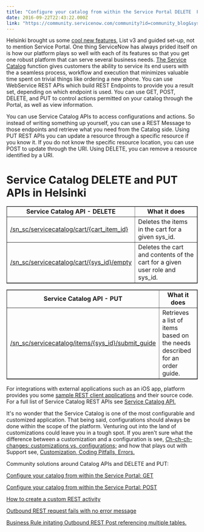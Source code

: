 ```yaml
---
title: "Configure your catalog from within the Service Portal DELETE  PUT"
date: 2016-09-22T22:43:22.000Z
link: "https://community.servicenow.com/community?id=community_blog&sys_id=2e5eaaaddbd0dbc01dcaf3231f9619f8"
---
```

<p>Helsinki brought us some <a title="" _jive_internal="true" href="/community?id=community_blog&sys_id=f01daea5dbd0dbc01dcaf3231f9619d0">cool new features</a>, List v3 and guided set-up, not to mention Service Portal. One thing ServiceNow has always prided itself on is how our platform plays so well with each of its features so that you get one robust platform that can serve several business needs. <a title="w.servicenow.com/products/it-service-automation-applications/service-catalog.html" href="http://www.servicenow.com/products/it-service-automation-applications/service-catalog.html">The Service Catalog</a> function gives customers the ability to service its end users with the a seamless process, workflow and execution that minimizes valuable time spent on trivial things like ordering a new phone. You can use WebService REST APIs which build REST Endpoints to provide you a result set, depending on which endpoint is used. You can use GET, POST, DELETE, and PUT to control actions permitted on your catalog through the Portal, as well as view information.</p><p></p><p>You can use Service Catalog APIs to access configurations and actions. So instead of writing something up yourself, you can use a REST Message to those endpoints and retrieve what you need from the Catalog side. Using PUT REST APIs you can update a resource through a specific resource if you know it. If you do not know the specific resource location, you can use POST to update through the URI. Using DELETE, you can remove a resource identified by a URI.</p><p></p><h1>Service Catalog DELETE and PUT APIs in Helsinki</h1><p></p><table border="1"><tbody><tr><td style="text-align: center;"><strong>Service Catalog API - DELETE</strong></td><td style="text-align: center;"><strong>What it does</strong></td></tr><tr><td><a title="ocs.servicenow.com/bundle/helsinki-servicenow-platform/page/integrate/inbound-rest/reference/r_SCatAPIDelItemCartDELETE.html" href="https://docs.servicenow.com/bundle/helsinki-servicenow-platform/page/integrate/inbound-rest/reference/r_SCatAPIDelItemCartDELETE.html">/sn_sc/servicecatalog/cart/{cart_item_id}</a></td><td>Deletes the items in the cart for a given sys_id.</td></tr><tr><td><a title="ocs.servicenow.com/bundle/helsinki-servicenow-platform/page/integrate/inbound-rest/reference/r_SCatAPIEmptyCartDELETE.html" href="https://docs.servicenow.com/bundle/helsinki-servicenow-platform/page/integrate/inbound-rest/reference/r_SCatAPIEmptyCartDELETE.html">/sn_sc/servicecatalog/cart/{sys_id}/empty</a></td><td>Deletes the cart and contents of the cart for a given user role and sys_id.</td></tr></tbody></table><p></p><table border="1"><tbody><tr><td style="text-align: center;"><strong>Service Catalog API - PUT</strong></td><td style="text-align: center;"><strong>What it does</strong></td></tr><tr><td><a title="ocs.servicenow.com/bundle/helsinki-servicenow-platform/page/integrate/inbound-rest/reference/r_SCatAPIDesNeedsOrderGuidePUT.html" href="https://docs.servicenow.com/bundle/helsinki-servicenow-platform/page/integrate/inbound-rest/reference/r_SCatAPIDesNeedsOrderGuidePUT.html">/sn_sc/servicecatalog/items/{sys_id}/submit_guide</a></td><td>Retrieves a list of items based on the needs described for an order guide.</td></tr></tbody></table><p></p><p>For integrations with external applications such as an iOS app, platform provides you some <a title="ocs.servicenow.com/bundle/helsinki-servicenow-platform/page/integrate/inbound-rest/concept/c_RESTClientApps.html" href="https://docs.servicenow.com/bundle/helsinki-servicenow-platform/page/integrate/inbound-rest/concept/c_RESTClientApps.html">sample REST client applications</a> and their source code. For a full list of Service Catalog REST APIs see <a href="https://docs.servicenow.com/bundle/helsinki-servicenow-platform/page/integrate/inbound-rest/concept/c_ServiceCatalogAPI.html" title="https://docs.servicenow.com/bundle/helsinki-servicenow-platform/page/integrate/inbound-rest/concept/c_ServiceCatalogAPI.html">Service Catalog API.</a></p><p></p><p>It's no wonder that the Service Catalog is one of the most configurable and customized application. That being said, configurations should always be done within the scope of the platform. Venturing out into the land of customizations could leave you in a tough spot. If you aren't sure what the difference between a customization and a configuration is see, <a __default_attr="5324" __jive_macro_name="blogpost" class="jive_macro jive_macro_blogpost" data-orig-content="Ch-ch-ch-changes: customizations vs. configurations;" data-renderedposition="540.8948974609375_7.997159004211426_357_16" href="/community?id=community_blog&sys_id=666d2e29dbd0dbc01dcaf3231f96195e" modifiedtitle="true" title="Ch-ch-ch-changes: customizations vs. configurations;">Ch-ch-ch-changes: customizations vs. configurations;</a> and how that plays out with Support see, <a __default_attr="5549" __jive_macro_name="blogpost" class="jive_macro jive_macro_blogpost" data-orig-content="Customization, Coding Pitfalls, Errors." data-renderedposition="540.8948974609375_629.5783081054688_257_16" href="/community?id=community_blog&sys_id=f7fca6a5dbd0dbc01dcaf3231f9619f8" modifiedtitle="true" title="Customization, Coding Pitfalls, Errors.">Customization, Coding Pitfalls, Errors.</a></p><p></p><p>Community solutions around Catalog APIs and DELETE and PUT:</p><p><a title="Configure your catalog from within the Service Portal: GET" __default_attr="5850" __jive_macro_name="blogpost" class="jive_macro jive_macro_blogpost" data-orig-content="Configure your catalog from within the Service Portal: GET" data-renderedposition="600.8948364257812_7.997159004211426_385_16" href="/community?id=community_blog&sys_id=b9cc2265dbd0dbc01dcaf3231f9619c6">Configure your catalog from within the Service Portal: GET</a> <a _jive_internal="true" href="/community?id=community_question&sys_id=707cc7a5db9cdbc01dcaf3231f96199b"><br/></a></p><p><a title="Configure your catalog from within the Service Portal: POST" __default_attr="5901" __jive_macro_name="blogpost" class="jive_macro jive_macro_blogpost" data-orig-content="Configure your catalog from within the Service Portal: POST" data-renderedposition="620.8948364257812_7.997159004211426_394_16" href="/community?id=community_blog&sys_id=4abdaaa9dbd0dbc01dcaf3231f961969">Configure your catalog from within the Service Portal: POST</a></p><p><a title="How to create a custom REST activity" __default_attr="5654" __jive_macro_name="blogpost" class="jive_macro jive_macro_blogpost" data-orig-content="How to create a custom REST activity" data-renderedposition="640.8948364257812_7.997159004211426_255_16" href="/community?id=community_blog&sys_id=d46e6eaddbd0dbc01dcaf3231f961935">How to create a custom REST activity</a></p><p><a title="Outbound REST request fails with no error message" __default_attr="231318" __jive_macro_name="thread" class="jive_macro_thread jive_macro" data-orig-content="Outbound REST request fails with no error message" href="/community?id=community_question&sys_id=862187e5db98dbc01dcaf3231f96192c">Outbound REST request fails with no error message</a>     </p><p><a title="Business Rule initating Outbound REST Post referencing multiple tables." __default_attr="224192" __jive_macro_name="thread" class="jive_macro_thread jive_macro" data-orig-content="Business Rule initating Outbound REST Post referencing multiple tables." data-renderedposition="680.8948364257812_7.997159004211426_472_16" href="/community?id=community_question&sys_id=dcb2cf21dbd8dbc01dcaf3231f9619b9">Business Rule initating Outbound REST Post referencing multiple tables.</a></p>